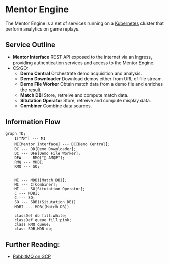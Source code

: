 # Mentor Engine

The Mentor Engine is a set of services running on a [Kubernetes][K8] cluster that perform analytics on game replays.

## Service Outline

- **Mentor Interface**
    REST API exposed to the internet via an Ingress, providing authentication services and access to the Mentor Engine.
- CS:GO:
    - **Demo Central**
        Orchestrate demo acquisition and analysis.
    - **Demo Downloader**
        Download demos either from URL of file stream.
    - **Demo File Worker**
        Obtain match data from a demo file and enriches the result.
    - **Match DBI**
        Store, retreive and compute match data.
    - **Situtation Operator**
        Store, retreive and compute misplay data.
    - **Combiner**
        Combine data sources.


## Information Flow

```mermaid
graph TD;
    I["🌎"] --- MI
    MI[Mentor Interface] --- DC[Demo Central];
    DC --- DD[Demo Downloader];
    DC --- DFW[Demo File Worker];
    DFW --- RMQ["🐰 AMQP"];
    RMQ --- MDBI;
    RMQ --- SO;
    

    MI --- MDBI[Match DBI];
    MI --- C[Combiner];
    MI --- SO[Situtation Operator];
    C --- MDBI;
    C --- SO;
    SO --- SDB((Situtation DB))
    MDBI --- MDB((Match DB))

    classDef db fill:white;
    classDef queue fill:pink;
    class RMQ queue;
    class SDB,MDB db;
```

## Further Reading:

- [RabbitMQ on GCP](https://github.com/GoogleCloudPlatform/click-to-deploy/blob/master/k8s/rabbitmq/README.md)

[K8]: https://kubernetes.io/
